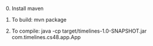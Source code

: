 0. Install maven

1. To build: mvn package

2. To compile: java -cp target/timelines-1.0-SNAPSHOT.jar com.timelines.cs48.app.App
